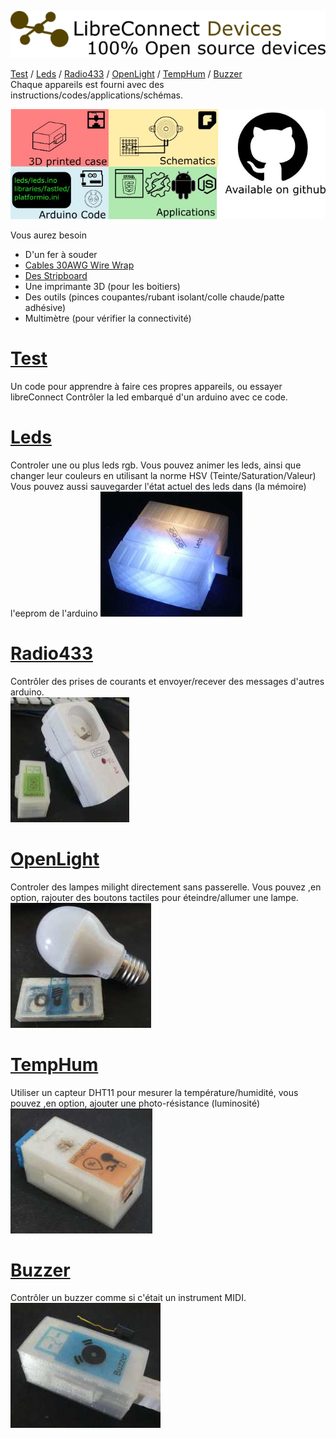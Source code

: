 [![Devices libreconnect banner](../img/libreconnect_devices_banner.png)](https://madnerdorg.github.io/libreconnect/readme_fr.html)

[Test](#test) / [Leds](#leds) / [Radio433](#radio433) / [OpenLight](#openlight) / [TempHum](#temphum) / [Buzzer](#buzzer)     
Chaque appareils est fourni avec des instructions/codes/applications/schémas.       

![Repository for objects on github](../img/lc_repo.jpg)   

Vous aurez besoin  
* D'un fer à souder
* [Cables 30AWG Wire Wrap](https://www.adafruit.com/product/1446)
* [Des Stripboard](https://en.wikipedia.org/wiki/Stripboard)
* Une imprimante 3D (pour les boitiers)    
* Des outils (pinces coupantes/rubant isolant/colle chaude/patte adhésive)     
* Multimètre (pour vérifier la connectivité)

# [Test](https://madnerdorg.github.io/test/README.fr)
Un code pour apprendre à faire ces propres appareils, ou essayer libreConnect
Contrôler la led embarqué d'un arduino avec ce code.

# [Leds](https://madnerdorg.github.io/leds/readme.fr)
Controler une ou plus leds rgb.
Vous pouvez animer les leds, ainsi que changer leur couleurs en utilisant la norme HSV (Teinte/Saturation/Valeur)
Vous pouvez aussi sauvegarder l'état actuel des leds dans (la mémoire) l'eeprom de l'arduino
[![Leds](../img/leds_photo.jpg)](https://madnerdorg.github.io/leds/readme.fr)

# [Radio433](https://madnerdorg.github.io/radio433/readme.fr)
Contrôler des prises de courants et envoyer/recever des messages d'autres arduino.    
[![Radio433](../img/radio433_photo.jpg)](https://madnerdorg.github.io/radio433/readme.fr)

# [OpenLight](https://madnerdorg.github.io/openlight)
Controler des lampes milight directement sans passerelle.
Vous pouvez ,en option, rajouter des boutons tactiles pour éteindre/allumer une lampe. 
[![OpenLight](../img/openlight_photo.jpg)](https://madnerdorg.github.io/openlight)

# [TempHum](https://madnerdorg.github.io/temphum/readme.fr)
Utiliser un capteur DHT11 pour mesurer la température/humidité, vous pouvez ,en option, ajouter une photo-résistance (luminosité)  
[![TempHum](../img/temphum_photo.jpg)](https://madnerdorg.github.io/temphum/readme.fr)

# [Buzzer](https://madnerdorg.github.io/buzzer/readme.fr)
Contrôler un buzzer comme si c'était un instrument MIDI.    
[![Buzzer](../img/buzzer_photo.jpg)](https://madnerdorg.github.io/buzzer/readme.fr)

